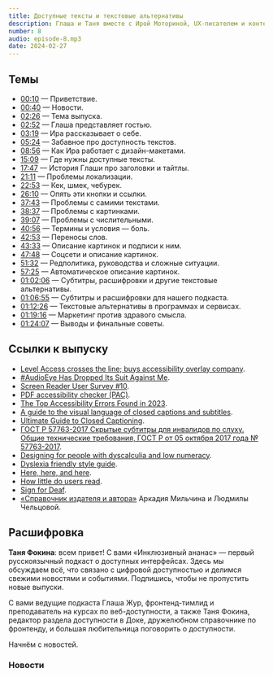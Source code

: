 ```yaml
---
title: Доступные тексты и текстовые альтернативы
description: Глаша и Таня вместе с Ирой Моториной, UX-писателем и контент-стратегом, погружаются в мир текстов, микро-текстов и текстовых альтернатив. Из выпуска вы узнаете, зачем и для кого нужны понятные тексты, как вообще их писать, почему важно уделять внимание текстам в ссылках и кнопках, а также какие есть текстовые альтернативы для картинок, видео и аудио.
number: 8
audio: episode-8.mp3
date: 2024-02-27
---
```


## Темы

- [00:10](#00:10) — Приветствие.
- [00:40](#00:40) — Новости.
- [02:26](#02:26) — Тема выпуска.
- [02:52](#02:52) — Глаша представляет гостью.
- [03:19](#03:19) — Ира рассказывает о себе.
- [05:24](#05:24) — Забавное про доступность текстов.
- [08:56](#08:56) — Как Ира работает с дизайн-макетами.
- [15:09](#15:09) — Где нужны доступные тексты.
- [17:47](#17:47) — История Глаши про заголовки и тайтлы.
- [21:11](#21:11) — Проблемы локализации.
- [22:53](#22:53) — Кек, шмек, чебурек.
- [26:10](#26:10) — Опять эти кнопки и ссылки.
- [37:43](#37:43) — Проблемы с самими текстами.
- [38:37](#38:37) — Проблемы с картинками.
- [39:07](#39:07) — Проблемы с числительными.
- [40:56](#40:56) — Термины и условия — боль.
- [42:53](#42:53) — Переносы слов.
- [43:33](#43:33) — Описание картинок и подписи к ним.
- [47:48](#47:48) — Соцсети и описание картинок.
- [51:32](#51:32) — Редполитика, руководства и сложные ситуации.
- [57:25](#57:25) — Автоматическое описание картинок.
- [01:02:06](#01:02:06) — Субтитры, расшифровки и другие текстовые альтернативы.
- [01:06:55](#01:06:55) — Субтитры и расшифровки для нашего подкаста.
- [01:12:26](#01:12:26) — Текстовые альтернативы в программах и сервисах.
- [01:19:16](#01:19:16) — Маркетинг против здравого смысла.
- [01:24:07](#01:24:07) — Выводы и финальные советы.

## Ссылки к выпуску

- [Level Access crosses the line; buys accessibility overlay company](https://yatil.net/blog/level-access-userway).
- [#AudioEye Has Dropped Its Suit Against Me](https://adrianroselli.com/2024/01/audioeye-has-dropped-its-suit-against-me.html).
- [Screen Reader User Survey #10](https://webaim.org/projects/screenreadersurvey10/).
- [PDF accessibility checker (PAC)](https://pac.pdf-accessibility.org/en).
- [The Top Accessibility Errors Found in 2023](https://www.tpgi.com/the-top-accessibility-errors-found-in-2023/).
- [A guide to the visual language of closed captions and subtitles](https://uxdesign.cc/a-guide-to-the-visual-language-of-closed-captions-and-subtitles-2fda5fa2a325).
- [Ultimate Guide to Closed Captioning](https://www.3playmedia.com/resources/popular-topics/closed-captioning/).
- [ГОСТ Р 57763-2017 Скрытые субтитры для инвалидов по слуху. Общие технические требования, ГОСТ Р от 05 октября 2017 года № 57763-2017](http://docs.cntd.ru/document/1200156999).
- [Designing for people with dyscalculia and low numeracy](https://designnotes.blog.gov.uk/2022/11/28/designing-for-people-with-dyscalculia-and-low-numeracy/).
- [Dyslexia friendly style guide](https://www.bdadyslexia.org.uk/advice/employers/creating-a-dyslexia-friendly-workplace/dyslexia-friendly-style-guide?utm_source=pocket_reader).
- [Here, here, and here](https://www.tempertemper.net/blog/here-here-and-here).
- [How little do users read](http://www.nngroup.com/articles/how-little-do-users-read/).
- [Sign for Deaf](https://www.signfordeaf.com/about-us).
- [«Справочник издателя и автора»](https://www.litres.ru/book/arkadiy-milchin/spravochnik-izdatelya-i-avtora-redakcionno-izdatelskoe-ofo-4955203/) Аркадия Мильчина и Людмилы Чельцовой.

## Расшифровка

**Таня Фокина**: всем привет! С вами «Инклюзивный ананас» — первый русскоязычный подкаст о доступных интерфейсах. Здесь мы обсуждаем всё, что связано с цифровой доступностью и делимся свежими новостями и событиями. Подпишись, чтобы не пропустить новые выпуски.

С вами ведущие подкаста Глаша Жур, фронтенд-тимлид и преподаватель на курсах по веб-доступности, а также Таня Фокина, редактор раздела доступности в Доке, дружелюбном справочнике по фронтенду, и большая любительница поговорить о доступности.

Начнём с новостей.

### Новости
